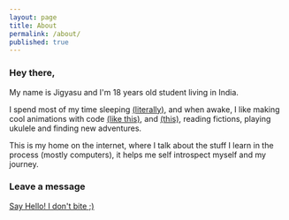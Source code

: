```yaml
---
layout: page
title: About
permalink: /about/
published: true
---
```


### Hey there,

My name is Jigyasu and I'm 18 years old student living in India.

I spend most of my time sleeping [(literally)](https://www.dreams.co.uk/sleep-matters-club/your-life-in-numbers-infographic/#:~:text=The%20average%20person%20spends%20about,12%2C045%20days%20spent%20in%20bed!), and when awake, I like making cool animations with code [(like this)](https://twitter.com/cheesemaafia/status/1475328082487566338?s=20), and [(this)](https://twitter.com/cheesemaafia/status/1476444536314363905?s=20), reading fictions, playing ukulele and finding new adventures.

This is my home on the internet, where I talk about the stuff I learn in the process (mostly computers), it helps me self introspect myself and my journey.

### Leave a message

[Say Hello! I don't bite ;)](https://forms.gle/7sShsaN6Bz5pczzd7)
